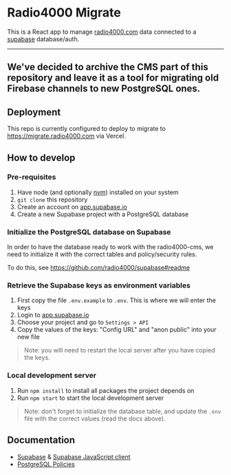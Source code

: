 # Radio4000 Migrate

This is a React app to manage [radio4000.com](https://radio4000.com) data connected to a [supabase](https://supabase.io/) database/auth.

---
We've decided to archive the CMS part of this repository and  leave it as a tool for migrating old Firebase channels to new PostgreSQL ones.
---

## Deployment

This repo is currently configured to deploy to migrate to https://migrate.radio4000.com via Vercel.

## How to develop

### Pre-requisites

1. Have node (and optionally [nvm](https://github.com/nvm-sh/nvm)) installed on your system
2. `git clone` this repository
3. Create an account on [app.supabase.io](https://app.supabase.io)
4. Create a new Supabase project with a PostgreSQL database

### Initialize the PostgreSQL database on Supabase

In order to have the database ready to work with the radio4000-cms, we
need to initialize it with the correct tables and policy/security rules.

To do this, see https://github.com/radio4000/supabase#readme

### Retrieve the Supabase keys as environment variables

1. First copy the file `.env.example` to `.env`. This is where we will enter the keys
1. Login to [app.supabase.io](https://app.supabase.io)
2. Choose your project and go to `Settings > API`
4. Copy the values of the keys: "Config URL" and "anon public" into your new file

> Note: you will need to restart the local server after you have copied the keys.

### Local development server

1. Run `npm install` to install all packages the project depends on
2. Run `npm start` to start the local development server

> Note: don't forget to initialize the database table, and update the `.env` file with the correct values (read the docs above).

## Documentation

- [Supabase](https://supabase.io/docs) & [Supabase JavaScript client](https://supabase.io/docs/reference/javascript/supabase-client)
- [PostgreSQL Policies](https://www.postgresql.org/docs/current/sql-createpolicy.html)
